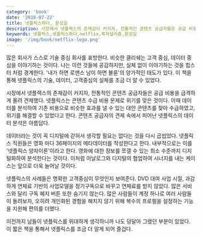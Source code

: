 ```yaml
---
category: 'book'
date: '2018-07-22'
title: 넷플릭스하다, 문성길
description: 시장에서 넷플렉스의 존재감이 커지자, 전통적인 콘텐츠 공급자들은 공급 비용을 급격하게 올려 견제했다. 넷플릭스는 콘텐츠 수급 비용 문제로 위기를 맞은 것이다. 이때 데이터를 분석하여 기존 비용으로 비슷한 효과를 낼 수 있는 대안 콘텐츠를 찾아 수급하였고, 위기를 해결할 수 있었다고 한다. 콘텐츠 공급자의 견제 속에서 피어난 넷플릭스의 데이터 분석은 아름답다.
keywords: 넷플릭스,넷플릭스하다,netflix,북저널리즘,문성길
image: '/img/book/netflix-logo.png'
---
```


많은 회사가 스스로 기술 중심 회사를 표방한다. 비슷한 클리쉐는 고객 중심, 데이터 중심을 이야기하는 것이다. 나는 이런 것들에 공감하지만, 실체 없이 이야기하는 것을 힙스터 처럼 경계한다. '내가 하면 로맨스 남이 하면 불륜'의 양가적인 태도가 있다. 이 책을 통해 넷플릭스의 기술, 데이터, 고객중심의 실체를 조금 더 알 수 있었다.

시장에서 넷플렉스의 존재감이 커지자, 전통적인 콘텐츠 공급자들은 공급 비용을 급격하게 올려 견제했다. 넷플릭스는 콘텐츠 수급 비용 문제로 위기를 맞은 것이다. 이때 데이터를 분석하여 기존 비용으로 비슷한 효과를 낼 수 있는 대안 콘텐츠를 찾아 수급하였고, 위기를 해결할 수 있었다고 한다. 콘텐츠 공급자의 견제 속에서 피어난 넷플릭스의 데이터 분석은 아름답다.

데이터라는 것이 꼭 디지털에 갇혀서 생각할 필요는 없다는 것을 다시 곱씹었다. 넷플릭스 직원들은 영화 마다 36페이지의 메타데이터를 작성한다고 한다. 내부적으로는 이를 '넷플릭스 양자이론'이라고 한다. 영화에 대한 정보를 쪼갤 수 있는 최소 수준까지 디지털화하여 분석한다는 것이다. 이처럼 아날로그와 디지털의 협업하여 시너지를 내는 케이스는 앞으로 더욱 늘어날 것이다.

넷플릭스의 사례들은 명확한 고객중심이 무엇인지 보여준다. DVD 대여 사업 시절, 과감하게 연체료 기반의 사업모델을 정기구독으로 바꾸고 연체료를 받지 않았다. 많은 서비스와 달리 구독 혜지 버튼 또한 숨기지 않는다. 많은 사람들이 계정 하나로 여러 사람들이 돌려보자, 오히려 개인화된 경험을 해치지 않기 위해 복수의 프로필을 설정하는 기능을 지원해 편의를 더했다.

이전까지 남들이 넷플릭스를 위대하게 생각하니까 나도 덩달아 그랬던 부분이 있었다. 이 짧은 책을 통해서 넷플릭스를 조금 더 알게 되어 즐겁다.
